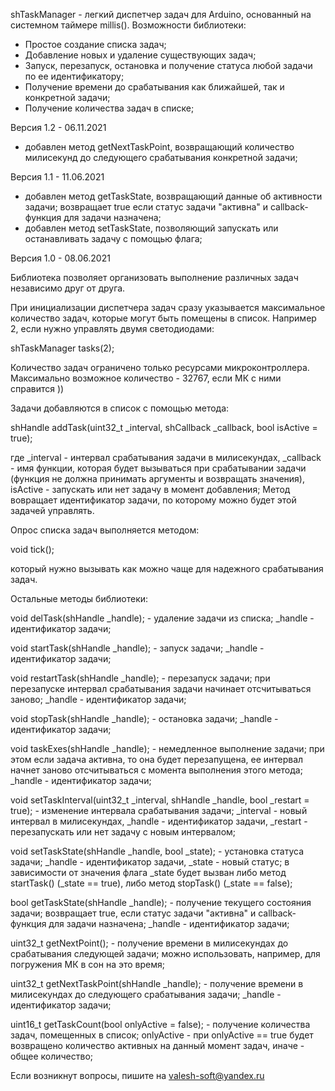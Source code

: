 shTaskManager - легкий диспетчер задач для Arduino, основанный на системном таймере millis(). Возможности библиотеки:

- Простое создание списка задач;
- Добавление новых и удаление существующих задач;
- Запуск, перезапуск, остановка и получение статуса любой задачи по ее идентификатору;
- Получение времени до срабатывания как ближайшей, так и конкретной задачи;
- Получение количества задач в списке;

Версия 1.2 - 06.11.2021
+ добавлен метод getNextTaskPoint, возвращающий количество милисекунд до следующего срабатывания конкретной задачи; 

Версия 1.1 - 11.06.2021
+ добавлен метод getTaskState, возвращающий данные об активности задачи; возвращает true если статус задачи "активна" и callback-функция для задачи назначена;
+ добавлен метод setTaskState, позволяющий запускать или останавливать задачу с помощью флага;

Версия 1.0 - 08.06.2021

Библиотека позволяет организовать выполнение различных задач независимо друг от друга. 

При инициализации диспетчера задач сразу указывается максимальное количество задач, которые могут быть помещены в список. Например 2, если нужно управлять двумя светодиодами:

shTaskManager tasks(2);

Количество задач ограничено только ресурсами микроконтроллера. Максимально возможное количество - 32767, если МК с ними справится ))

Задачи добавляются в список с помощью метода:

shHandle addTask(uint32_t _interval, shCallback _callback, bool isActive = true);

где _interval - интервал срабатывания задачи в милисекундах, _callback - имя функции, которая будет вызываться при срабатывании задачи (функция не должна принимать аргументы и возвращать значения), isActive - запускать или нет задачу в момент добавления;
Метод вовращает идентификатор задачи, по которому можно будет этой задачей управлять.

Опрос списка задач выполняется методом:

void tick();

который нужно вызывать как можно чаще для надежного срабатывания задач.

Остальные методы библиотеки:

void delTask(shHandle _handle); - удаление задачи из списка; _handle - идентификатор задачи;

void startTask(shHandle _handle); - запуск задачи; _handle - идентификатор задачи;

void restartTask(shHandle _handle); - перезапуск задачи; при перезапуске интервал срабатывания задачи начинает отсчитываться заново; _handle - идентификатор задачи;

void stopTask(shHandle _handle); - остановка задачи; _handle - идентификатор задачи;

void taskExes(shHandle _handle); - немедленное выполнение задачи; при этом если задача активна, то она будет перезапущена, ее интервал начнет заново отсчитываться с момента выполнения этого метода; _handle - идентификатор задачи;

void setTaskInterval(uint32_t _interval, shHandle _handle, bool _restart = true); - изменение интервала срабатывания задачи; _interval - новый интервал в милисекундах, _handle - идентификатор задачи, _restart - перезапускать или нет задачу с новым интервалом;

void setTaskState(shHandle _handle, bool _state); - установка статуса задачи; _handle - идентификатор задачи, _state - новый статус; в зависимости от значения флага _state будет вызван либо метод startTask() (_state == true), либо метод stopTask() (_state == false);

bool getTaskState(shHandle _handle); - получение текущего состояния задачи; возвращает true, если статус задачи "активна" и callback-функция для задачи назначена; _handle - идентификатор задачи;

uint32_t getNextPoint(); - получение времени в милисекундах до срабатывания следующей задачи; можно использовать, например, для погружения МК в сон на это время;

uint32_t getNextTaskPoint(shHandle _handle); - получение времени в милисекундах до следующего срабатывания задачи; _handle - идентификатор задачи;

uint16_t getTaskCount(bool onlyActive = false); - получение количества задач, помещенных в список; onlyActive - при onlyActive == true будет возвращено количество активных на данный момент задач, иначе - общее количество;

Если возникнут вопросы, пишите на valesh-soft@yandex.ru 